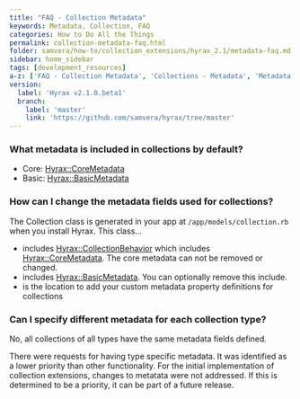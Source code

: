 ```yaml
---
title: "FAQ - Collection Metadata"
keywords: Metadata, Collection, FAQ
categories: How to Do All the Things
permalink: collection-metadata-faq.html
folder: samvera/how-to/collection_extensions/hyrax_2.1/metadata-faq.md
sidebar: home_sidebar
tags: [development_resources]
a-z: ['FAQ - Collection Metadata', 'Collections - Metadata', 'Metadata for Collections']
version:
  label: 'Hyrax v2.1.0.beta1'
  branch:
    label: 'master'
    link: 'https://github.com/samvera/hyrax/tree/master'
---
```


### What metadata is included in collections by default?

* Core: [Hyrax::CoreMetadata](https://github.com/samvera/hyrax/blob/master/app/models/concerns/hyrax/core_metadata.rb)
* Basic: [Hyrax::BasicMetadata](https://github.com/samvera/hyrax/blob/master/app/models/concerns/hyrax/basic_metadata.rb)

### How can I change the metadata fields used for collections?

The Collection class is generated in your app at `/app/models/collection.rb` when you install Hyrax.  This class...
 * includes [Hyrax::CollectionBehavior](https://github.com/samvera/hyrax/blob/master/app/models/concerns/hyrax/collection_behavior.rb) which includes [Hyrax::CoreMetadata](https://github.com/samvera/hyrax/blob/master/app/models/concerns/hyrax/core_metadata.rb).  The core metadata can not be removed or changed.
 * includes [Hyrax::BasicMetadata](https://github.com/samvera/hyrax/blob/master/app/models/concerns/hyrax/basic_metadata.rb).  You can optionally remove this include.
 * is the location to add your custom metadata property definitions for collections

### Can I specify different metadata for each collection type?

No, all collections of all types have the same metadata fields defined.

There were requests for having type specific metadata.  It was identified as a lower priority than other functionality.  For the initial implementation of collection extensions, changes to metatata were not addressed.  If this is determined to be a priority, it can be part of a future release.
